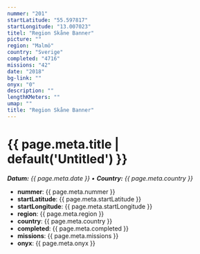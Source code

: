 ```yaml
---
nummer: "201"
startLatitude: "55.597817"
startLongitude: "13.007023"
titel: "Region Skåne Banner"
picture: ""
region: "Malmö"
country: "Sverige"
completed: "4716"
missions: "42"
date: "2018"
bg-link: ""
onyx: "0"
description: ""
lengthKMeters: ""
umap: ""
title: "Region Skåne Banner"
---
```

# {{ page.meta.title | default('Untitled') }}

_**Datum:** {{ page.meta.date }} • **Country:** {{ page.meta.country }}_

- **nummer**: {{ page.meta.nummer }}
- **startLatitude**: {{ page.meta.startLatitude }}
- **startLongitude**: {{ page.meta.startLongitude }}
- **region**: {{ page.meta.region }}
- **country**: {{ page.meta.country }}
- **completed**: {{ page.meta.completed }}
- **missions**: {{ page.meta.missions }}
- **onyx**: {{ page.meta.onyx }}
